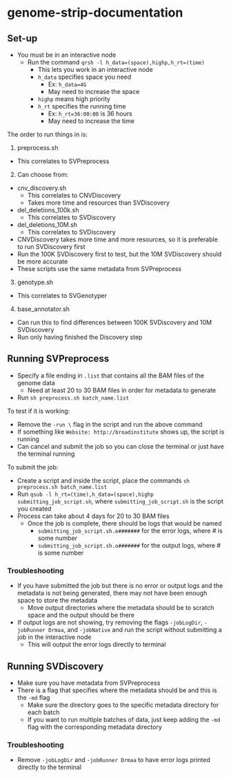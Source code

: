 # genome-strip-documentation

## Set-up
* You must be in an interactive node
  * Run the command `qrsh -l h_data=(space),highp,h_rt=(time)`
    * This lets you work in an interactive node
    * `h_data` specifies space you need
      * Ex: `h_data=4G`
      * May need to increase the space
    * `highp` means high priority
    * `h_rt` specifies the running time
      * Ex: `h_rt=36:00:00` is 36 hours
      * May need to increase the time

The order to run things in is:
1. preprocess.sh
  * This correlates to SVPreprocess
2. Can choose from:
  * cnv_discovery.sh
    * This correlates to CNVDiscovery
    * Takes more time and resources than SVDiscovery
  * del_deletions_100k.sh
    * This correlates to SVDiscovery
  * del_deletions_10M.sh
    * This correlates to SVDiscovery
  * CNVDiscovery takes more time and more resources, so it is preferable to run SVDiscovery first
  * Run the 100K SVDiscovery first to test, but the 10M SVDiscovery should be more accurate
  * These scripts use the same metadata from SVPreprocess
3. genotype.sh
  * This correlates to SVGenotyper
4. base_annotator.sh
  * Can run this to find differences between 100K SVDiscovery and 10M SVDiscovery
  * Run only having finished the Discovery step

## Running SVPreprocess
* Specify a file ending in `.list` that contains all the BAM files of the genome data
  * Need at least 20 to 30 BAM files in order for metadata to generate
* Run `sh preprocess.sh batch_name.list`

To test if it is working:
* Remove the `-run \` flag in the script and run the above command
* If something like `Website: http://broadinstitute` shows up, the script is running
* Can cancel and submit the job so you can close the terminal or just have the terminal running

To submit the job:
* Create a script and inside the script, place the commands `sh preprocess.sh batch_name.list`
* Run `qsub -l h_rt=(time),h_data=(space),highp submitting_job_script.sh`, where `submitting_job_script.sh` is the script you created
* Process can take about 4 days for 20 to 30 BAM files
  * Once the job is complete, there should be logs that would be named
    * `submitting_job_script.sh.e#######` for the error logs, where # is some number
    * `submitting_job_script.sh.o#######` for the output logs, where # is some number

### Troubleshooting
* If you have submitted the job but there is no error or output logs and the metadata is not being generated, there may not have been enough space to store the metadata
  * Move output directories where the metadata should be to scratch space and the output should be there
* If output logs are not showing, try removing the flags `-jobLogDir`, `-jobRunner Drmaa`, and `-jobNative` and run the script without submitting a job in the interactive node
  * This will output the error logs directly to terminal

## Running SVDiscovery
* Make sure you have metadata from SVPreprocess
* There is a flag that specifies where the metadata should be and this is the `-md` flag
  * Make sure the directory goes to the specific metadata directory for each batch
  * If you want to run multiple batches of data, just keep adding the `-md` flag with the corresponding metadata directory

### Troubleshooting
* Remove `-jobLogDir` and `-jobRunner Drmaa` to have error logs printed directly to the terminal
